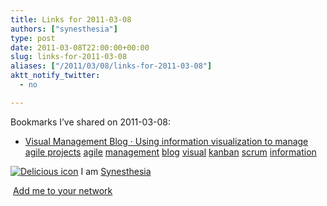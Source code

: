 ```yaml
---
title: Links for 2011-03-08
authors: ["synesthesia"]
type: post
date: 2011-03-08T22:00:00+00:00
slug: links-for-2011-03-08 
aliases: ["/2011/03/08/links-for-2011-03-08"]
aktt_notify_twitter:
  - no

---
```

Bookmarks I&#8217;ve shared on 2011-03-08:

  * [Visual Management Blog &middot; Using information visualization to manage agile projects][1] 
    [agile][2] [management][3] [blog][4] [visual][5] [kanban][6] [scrum][7] [information][8] </li> </ul> 
    
    <p class="deliciouslink">
      <a href="https://del.icio.us/synesthesia" title="See all my bookmarks on del.icio.us"><img src="https://www.synesthesia.co.uk/images/deliciousicon.jpg" alt="Delicious icon" /></a>&nbsp;I am <a href="https://del.icio.us/synesthesia" title="See all my bookmarks on del.icio.us">Synesthesia</a>
    </p>
    
    <p class="deliciouslink">
      <a href="https://del.icio.us/network?add=synesthesia" title="Add me to your del.icio.us network"><img src="https://www.synesthesia.co.uk/images/add.gif" alt="" /></a>&nbsp;<a href="https://del.icio.us/network?add=synesthesia" title="Add me to your del.icio.us network">Add me to your network</a>
    </p>

 [1]: https://www.xqa.com.ar/visualmanagement
 [2]: https://www.delicious.com/synesthesia/agile
 [3]: https://www.delicious.com/synesthesia/management
 [4]: https://www.delicious.com/synesthesia/blog
 [5]: https://www.delicious.com/synesthesia/visual
 [6]: https://www.delicious.com/synesthesia/kanban
 [7]: https://www.delicious.com/synesthesia/scrum
 [8]: https://www.delicious.com/synesthesia/information